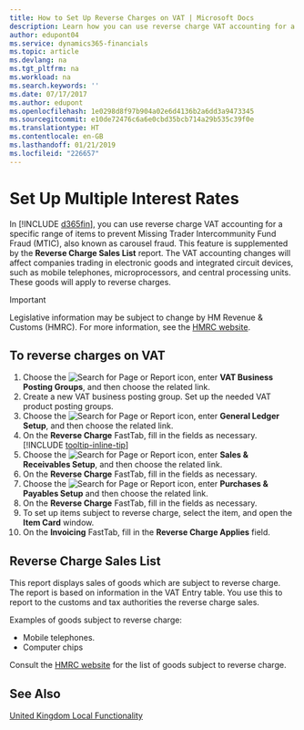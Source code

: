 ```yaml
---
title: How to Set Up Reverse Charges on VAT | Microsoft Docs
description: Learn how you can use reverse charge VAT accounting for a specific range of items to prevent Missing Trader Intercommunity Fund Fraud (MTIC).
author: edupont04
ms.service: dynamics365-financials
ms.topic: article
ms.devlang: na
ms.tgt_pltfrm: na
ms.workload: na
ms.search.keywords: ''
ms.date: 07/17/2017
ms.author: edupont
ms.openlocfilehash: 1e0298d8f97b904a02e6d4136b2a6dd3a9473345
ms.sourcegitcommit: e10de72476c6a6e0cbd35bcb714a29b535c39f0e
ms.translationtype: HT
ms.contentlocale: en-GB
ms.lasthandoff: 01/21/2019
ms.locfileid: "226657"
---
```

# <a name="set-up-multiple-interest-rates"></a>Set Up Multiple Interest Rates
In [!INCLUDE [d365fin](../../includes/d365fin_md.md)], you can use reverse charge VAT accounting for a specific range of items to prevent Missing Trader Intercommunity Fund Fraud (MTIC), also known as carousel fraud. This feature is supplemented by the **Reverse Charge Sales List** report. The VAT accounting changes will affect companies trading in electronic goods and integrated circuit devices, such as mobile telephones, microprocessors, and central processing units. These goods will apply to reverse charges.

> [!IMPORTANT]  
>  Legislative information may be subject to change by HM Revenue & Customs (HMRC). For more information, see the [HMRC website](http://www.hmrc.gov.uk/index.htm).  

## <a name="to-reverse-charges-on-vat"></a>To reverse charges on VAT  

1. Choose the ![Search for Page or Report](../../media/ui-search/search_small.png "Search for Page or Report icon") icon, enter **VAT Business Posting Groups**, and then choose the related link.  
2. Create a new VAT business posting group. Set up the needed VAT product posting groups.  
3. Choose the ![Search for Page or Report](../../media/ui-search/search_small.png "Search for Page or Report icon") icon, enter **General Ledger Setup**, and then choose the related link.  
4. On the **Reverse Charge** FastTab, fill in the fields as necessary. [!INCLUDE [tooltip-inline-tip](../../includes/tooltip-inline-tip_md.md)]  
5. Choose the ![Search for Page or Report](../../media/ui-search/search_small.png "Search for Page or Report icon") icon, enter **Sales & Receivables Setup**, and then choose the related link.  
6. On the **Reverse Charge** FastTab, fill in the fields as necessary.
7. Choose the ![Search for Page or Report](../../media/ui-search/search_small.png "Search for Page or Report icon") icon, enter **Purchases & Payables Setup** and then choose the related link.  
8. On the **Reverse Charge** FastTab, fill in the fields as necessary.
9. To set up items subject to reverse charge, select the item, and open the **Item Card** window.  
10. On the **Invoicing** FastTab, fill in the **Reverse Charge Applies** field.  

## <a name="reverse-charge-sales-list"></a>Reverse Charge Sales List
This report displays sales of goods which are subject to reverse charge. The report is based on information in the VAT Entry table. You use this to report to the customs and tax authorities the reverse charge sales.  

Examples of goods subject to reverse charge:  

-   Mobile telephones.  
-   Computer chips  

Consult the [HMRC website](http:\\www.hmrc.gov.uk) for the list of goods subject to reverse charge.  

## <a name="see-also"></a>See Also  
[United Kingdom Local Functionality](united-kingdom-local-functionality.md)  

